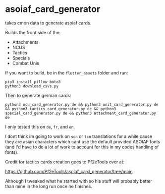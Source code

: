 # asoiaf_card_generator
takes cmon data to generate asoiaf cards. 

Builds the front side of the:
* Attachments
* NCUS
* Tactics
* Specials
* Combat Unis


If you want to build, be in the `flutter_assets` folder and run:

```
pip3 install pillow boto3 
python3 download_csvs.py
```

Then to generate german cards:

```
python3 ncu_card_generator.py de && python3 unit_card_generator.py de && python3 tactics_card_generator.py de && python3 special_card_generator.py de && python3 attachment_card_generator.py de
```

I only tested this on `de`, `fr`, and `en`. 

I dont think im going to work on `scn` or `tcn` translations for a while cause they are asian characters which cant use the default provided ASOIAF fonts (and I'd have to do a lot of work to account for this in my codes handling of fonts).

Credit for tactics cards creation goes to Pf2eTools over at:

https://github.com/Pf2eTools/asoiaf_card_generator/tree/main

Although I tweaked what he started with so his stuff will probably better than mine in the long run once he finishes. 

